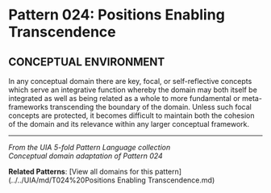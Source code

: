 # Pattern 024: Positions Enabling Transcendence

## CONCEPTUAL ENVIRONMENT

In any conceptual domain there are key, focal, or self-reflective concepts which serve an integrative function whereby the domain may both itself be integrated as well as being related as a whole to more fundamental or meta-frameworks transcending the boundary of the domain. Unless such focal concepts are protected, it becomes difficult to maintain both the cohesion of the domain and its relevance within any larger conceptual framework.

---

*From the UIA 5-fold Pattern Language collection*  
*Conceptual domain adaptation of Pattern 024*

**Related Patterns**: [View all domains for this pattern](../../UIA/md/T024%20Positions Enabling Transcendence.md)
